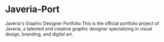 # Javeria-Port
Javeria's Graphic Designer Portfolio  This is the official portfolio project of Javeria, a talented and creative graphic designer specializing in visual design, branding, and digital art.
